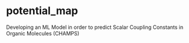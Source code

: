 # potential_map
Developing an ML Model in order to predict Scalar Coupling Constants in Organic Molecules (CHAMPS)
